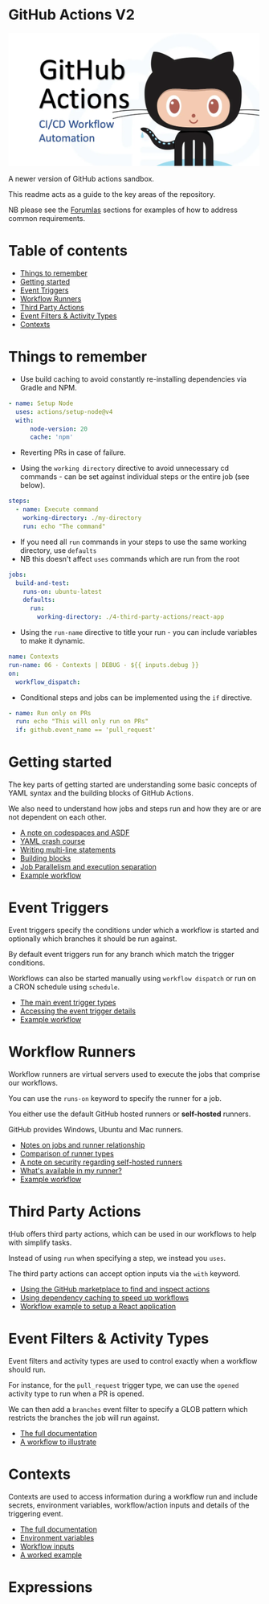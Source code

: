 <h1> GitHub Actions V2 </h1>

<img src="./img/maxresdefault.png" width="500"/>

A newer version of GitHub actions sandbox.

This readme acts as a guide to the key areas of the repository.

NB please see the [Forumlas](./0-formulas) sections for examples of how to address common requirements.

<h1>Table of contents</h1>

<!-- TOC -->
* [Things to remember](#things-to-remember)
* [Getting started](#getting-started)
* [Event Triggers](#event-triggers)
* [Workflow Runners](#workflow-runners)
* [Third Party Actions](#third-party-actions)
* [Event Filters & Activity Types](#event-filters--activity-types)
* [Contexts](#contexts)
<!-- TOC -->

# Things to remember

- Use build caching to avoid constantly re-installing dependencies via Gradle and NPM.

```yaml
- name: Setup Node
  uses: actions/setup-node@v4
  with:
      node-version: 20
      cache: 'npm'
```

- Reverting PRs in case of failure.

- Using the `working directory` directive to avoid unnecessary cd commands - can be set against individual steps or the entire job (see below).

```yaml
steps:
  - name: Execute command
    working-directory: ./my-directory
    run: echo "The command"
```

- If you need all `run` commands in your steps to use the same working directory, use `defaults` 
- NB this doesn't affect `uses` commands which are run from the root

```yaml
jobs:
  build-and-test:
    runs-on: ubuntu-latest
    defaults:
      run:
        working-directory: ./4-third-party-actions/react-app
```

- Using the `run-name` directive to title your run - you can include variables to make it dynamic.

```yaml
name: Contexts
run-name: 06 - Contexts | DEBUG - ${{ inputs.debug }}
on:
  workflow_dispatch:
```

- Conditional steps and jobs can be implemented using the `if` directive.

```yaml
- name: Run only on PRs
  run: echo "This will only run on PRs"
  if: github.event_name == 'pull_request'
```

# Getting started

The key parts of getting started are understanding some basic concepts of YAML syntax and the building blocks of GitHub Actions.

We also need to understand how jobs and steps run and how they are or are not dependent on each other.

- [A note on codespaces and ASDF](./1-getting-started/getting-started.md#a-note-on-codespaces-and-asdf)
- [YAML crash course](./1-getting-started/getting-started.md#yaml-crash-starter)
- [Writing multi-line statements](./1-getting-started/getting-started.md#writing-multi-line-statements)
- [Building blocks](./1-getting-started/getting-started.md#building-blocks)
- [Job Parallelism and execution separation](./1-getting-started/getting-started.md#parallelism-and-execution-environment)
- [Example workflow](./.github/workflows/01-building-blocks.yaml)

# Event Triggers

Event triggers specify the conditions under which a workflow is started and optionally which branches it should be run against.

By default event triggers run for any branch which match the trigger conditions.

Workflows can also be started manually using `workflow dispatch` or run on a CRON schedule using `schedule`.

- [The main event trigger types](./2-event-triggers/event-triggers.md#event-trigger-types)
- [Accessing the event trigger details](./2-event-triggers/event-triggers.md#accessing-the-workflow-event-trigger-details)
- [Example workflow](./.github/workflows/02-workflow-events.yaml)

# Workflow Runners

Workflow runners are virtual servers used to execute the jobs that comprise our workflows.

You can use the `runs-on` keyword to specify the runner for a job. 

You either use the default GitHub hosted runners or __self-hosted__ runners.

GitHub provides Windows, Ubuntu and Mac runners.

- [Notes on jobs and runner relationship](./3-workflow-runners/workflow-runners.md#notes-on-jobs-and-runners)
- [Comparison of runner types](./3-workflow-runners/workflow-runners.md#comparison-of-runner-types)
- [A note on security regarding self-hosted runners](./3-workflow-runners/workflow-runners.md#a-note-on-security-regarding-self-hosted-runners)
- [What's available in my runner?](./3-workflow-runners/workflow-runners.md#whats-available-in-my-runner)
- [Example workflow](./.github/workflows/03-workflow-runners.yaml)

# Third Party Actions

tHub offers third party actions, which can be used in our workflows to help with simplify tasks.

Instead of using `run` when specifying a step, we instead you `uses`.

The third party actions can accept option inputs via the `with` keyword.

- [Using the GitHub marketplace to find and inspect actions](./4-third-party-actions/third-party-actions.md#github-marketplace)
- [Using dependency caching to speed up workflows](./4-third-party-actions/third-party-actions.md#dependency-caching)
- [Workflow example to setup a React application](./.github/workflows/04-third-party-actions.yaml)

# Event Filters & Activity Types

Event filters and activity types are used to control exactly when a workflow should run.

For instance, for the `pull_request` trigger type, we can use the `opened` activity type to run when a PR is opened.

We can then add a `branches` event filter to specify a GLOB pattern which restricts the branches the job will run against.

- [The full documentation](./5-event-filters-activity-types/event-filters-activity-types.md)
- [A workflow to illustrate](./.github/workflows/05-1-event-filters-activity-types.yaml)

# Contexts

Contexts are used to access information during a workflow run and include secrets, environment variables, workflow/action inputs and details of the triggering event.

- [The full documentation](./6-contexts/contexts.md)
- [Environment variables](./6-contexts/contexts.md#environment-variables)
- [Workflow inputs](./6-contexts/contexts.md#workflow-inputs)
- [A worked example](./.github/workflows/06-contexts.yaml)

# Expressions

